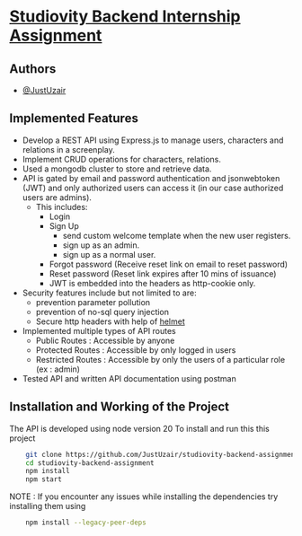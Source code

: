 
# [Studiovity Backend Internship Assignment](https://studiovity.notion.site/Backend-Engineer-Assignment-52ce701ca7e240eb841e1f2a84abbf8d)




## Authors

- [@JustUzair](https://www.github.com/JustUzair)

## Implemented Features

- Develop a REST API using Express.js to manage users, characters and relations in a screenplay.
- Implement CRUD operations for characters, relations.
- Used a mongodb cluster to store and retrieve data.
- API is gated by email and password authentication and jsonwebtoken (JWT) and only authorized users can access it (in our case authorized users are admins).
    - This includes:
        - Login
        - Sign Up
            - send custom welcome template when the new user registers.
            - sign up as an admin.
            - sign up as a normal user.
        - Forgot password (Receive reset link on email to reset password)
        - Reset password (Reset link expires after 10 mins of issuance)
        - JWT is embedded into the headers as http-cookie only.
- Security features include but not limited to are:
    - prevention parameter pollution
    - prevention of no-sql query injection
    - Secure http headers with help of [helmet](https://github.com/helmetjs/helmet)
- Implemented multiple types of API routes 
    - Public Routes : Accessible by anyone
    - Protected Routes : Accessible by only logged in users
    - Restricted Routes : Accessible by only the users of a particular role (ex : admin)
- Tested API and written API documentation using postman



## Installation and Working of the Project
The API is developed using node version 20
To install and run this this project

```bash
    git clone https://github.com/JustUzair/studiovity-backend-assignment.git
    cd studiovity-backend-assignment
    npm install          
    npm start
```

NOTE : If you encounter any issues while installing the dependencies try installing them using
```bash
    npm install --legacy-peer-deps 
```



